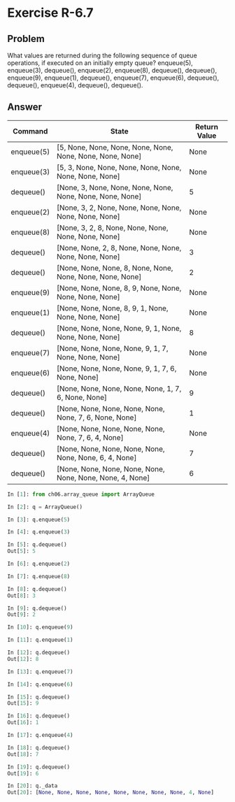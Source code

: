 # Exercise R-6.7

## Problem

What values are returned during the following sequence of queue operations, if
executed on an initially empty queue? enqueue(5), enqueue(3), dequeue(),
enqueue(2), enqueue(8), dequeue(), dequeue(), enqueue(9), enqueue(1),
dequeue(), enqueue(7), enqueue(6), dequeue(), dequeue(), enqueue(4), dequeue(),
dequeue().

## Answer

Command | State | Return Value
---|---|---
enqueue(5) | [5, None, None, None, None, None, None, None, None, None] | None
enqueue(3) | [5, 3, None, None, None, None, None, None, None, None] | None
dequeue() | [None, 3, None, None, None, None, None, None, None, None] | 5
enqueue(2) | [None, 3, 2, None, None, None, None, None, None, None] | None
enqueue(8) | [None, 3, 2, 8, None, None, None, None, None, None] | None
dequeue() | [None, None, 2, 8, None, None, None, None, None, None] | 3
dequeue() | [None, None, None, 8, None, None, None, None, None, None] | 2
enqueue(9) | [None, None, None, 8, 9, None, None, None, None, None] | None
enqueue(1) | [None, None, None, 8, 9, 1, None, None, None, None] | None
dequeue() | [None, None, None, None, 9, 1, None, None, None, None] | 8
enqueue(7) | [None, None, None, None, 9, 1, 7, None, None, None] | None
enqueue(6) | [None, None, None, None, 9, 1, 7, 6, None, None] | None
dequeue() | [None, None, None, None, None, 1, 7, 6, None, None] | 9
dequeue() | [None, None, None, None, None, None, 7, 6, None, None] | 1
enqueue(4) | [None, None, None, None, None, None, 7, 6, 4, None] | None
dequeue() | [None, None, None, None, None, None, None, 6, 4, None] | 7
dequeue() | [None, None, None, None, None, None, None, None, 4, None] | 6


```python
In [1]: from ch06.array_queue import ArrayQueue

In [2]: q = ArrayQueue()

In [3]: q.enqueue(5)

In [4]: q.enqueue(3)

In [5]: q.dequeue()
Out[5]: 5

In [6]: q.enqueue(2)

In [7]: q.enqueue(8)

In [8]: q.dequeue()
Out[8]: 3

In [9]: q.dequeue()
Out[9]: 2

In [10]: q.enqueue(9)

In [11]: q.enqueue(1)

In [12]: q.dequeue()
Out[12]: 8

In [13]: q.enqueue(7)

In [14]: q.enqueue(6)

In [15]: q.dequeue()
Out[15]: 9

In [16]: q.dequeue()
Out[16]: 1

In [17]: q.enqueue(4)

In [18]: q.dequeue()
Out[18]: 7

In [19]: q.dequeue()
Out[19]: 6

In [20]: q._data
Out[20]: [None, None, None, None, None, None, None, None, 4, None]
```
